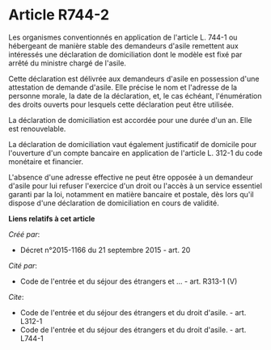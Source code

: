 # Article R744-2

Les organismes conventionnés en application de l'article L. 744-1 ou hébergeant de manière stable des demandeurs d'asile
remettent aux intéressés une déclaration de domiciliation dont le modèle est fixé par arrêté du ministre chargé de l'asile. 

Cette déclaration est délivrée aux demandeurs d'asile en possession d'une attestation de demande d'asile. Elle précise le nom
et l'adresse de la personne morale, la date de la déclaration, et, le cas échéant, l'énumération des droits ouverts pour
lesquels cette déclaration peut être utilisée. 

La déclaration de domiciliation est accordée pour une durée d'un an. Elle est renouvelable. 

La déclaration de domiciliation vaut également justificatif de domicile pour l'ouverture d'un compte bancaire en application
de l'article L. 312-1 du code monétaire et financier. 

L'absence d'une adresse effective ne peut être opposée à un demandeur d'asile pour lui refuser l'exercice d'un droit ou
l'accès à un service essentiel garanti par la loi, notamment en matière bancaire et postale, dès lors qu'il dispose d'une
déclaration de domiciliation en cours de validité.

**Liens relatifs à cet article**

_Créé par_:

  - Décret n°2015-1166 du 21 septembre 2015 - art. 20

_Cité par_:

  - Code de l'entrée et du séjour des étrangers et ... - art. R313-1 (V)

_Cite_:

  - Code de l'entrée et du séjour des étrangers et du droit d'asile. - art. L312-1
  - Code de l'entrée et du séjour des étrangers et du droit d'asile. - art. L744-1
